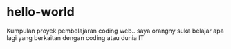 # hello-world
Kumpulan proyek pembelajaran coding web..
saya orangny suka belajar apa lagi yang berkaitan dengan coding atau dunia IT
